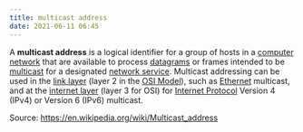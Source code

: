 ```yaml
---
title: multicast address
date: 2021-06-11 06:45
---
```


A **multicast address** is a logical identifier for a group of hosts in a
[computer network](2021-06-10--05-40-21Z--computer_network.md) that are
available to process [datagrams](2021-06-11--06-48-23Z--datagrams.md) or frames
intended to be [multicast](2021-06-11--06-49-55Z--multicast.md) for a designated 
[network service](2021-06-11--06-51-44Z--network_service.md). Multicast
addressing can be used in the [link layer](2020-10-10--18-43-20Z--layer_2.md) 
(layer 2 in the [OSI Model](20201006074200-osi_7_layer.md)), such as
[Ethernet](2020-10-12--13-51-12Z--ethernet.md) multicast, and at the 
[internet layer](2020-10-11--17-17-39Z--internet_layer.md) (layer 3 for OSI) for 
[Internet Protocol](2020-10-10--17-59-03Z--internet_protocol.md) Version 4 (IPv4) 
or Version 6 (IPv6) multicast.

Source: https://en.wikipedia.org/wiki/Multicast_address
